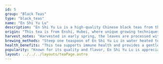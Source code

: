 ```yaml
---
id: 5
group: "Black Teas"
type: "black_teas"
name: "En Shi Yu Lu"
description: "En Shi Yu Lu is a high-quality Chinese black teas from the Hubei Province, known for its rich flavor and fragrant aroma."
origin: "This tea is from Enshi, Hubei, where unique growing techniques are used to produce its refreshing and smooth taste."
harvest_notes: "Harvested in early spring, the leaves are processed with a special method that retains their freshness and vibrant green color."
brewing_methods: "Steep one teaspoon of En Shi Yu Lu in water heated to 80°C (176°F) for 2-3 minutes for the best flavor."
health_benefits: "This tea supports immune health and provides a gentle energy boost."
popularity: "Known for its quality and flavor, En Shi Yu Lu is appreciated by those who enjoy a refreshing and aromatic black teas."
layout: ../../../layouts/teaPage.astro
---
```


